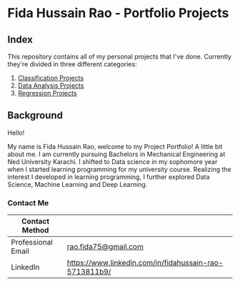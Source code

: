 # Fida Hussain Rao - Portfolio Projects
## Index
This repository contains all of my personal projects that I've done. Currently they're divided in three different categories: 
 
1. [Classification Projects](https://github.com/raofida75/PersonalProjects/tree/main/Classification%20Projects)
2. [Data Analysis Projects](https://github.com/raofida75/PersonalProjects/tree/main/Data%20Analysis%20Projects)
3. [Regression Projects](https://github.com/raofida75/PersonalProjects/tree/main/Regression%20Projects)
  
## Background

Hello! 

My name is Fida Hussain Rao,  welcome to my Project Portfolio! A little bit about me. I am currently pursuing Bachelors in Mechanical Engineering at Ned University Karachi. I shifted to Data science in my sophomore year when I started learning programming for my university course. Realizing the interest I developed in learning programming, I further explored Data Science, Machine Learning and Deep Learning. 

### Contact Me

| Contact Method |  |
| --- | --- |
| Professional Email | rao.fida75@gmail.com |
| LinkedIn | https://www.linkedin.com/in/fidahussain-rao-5713811b9/ |
